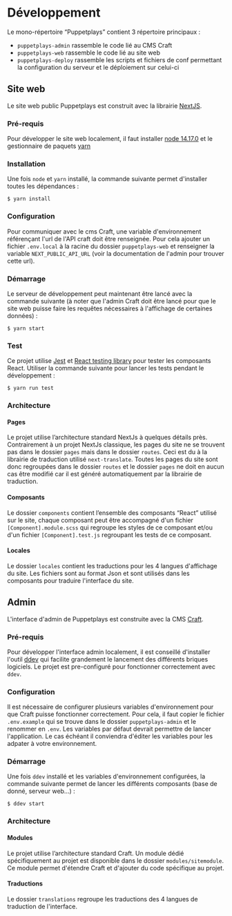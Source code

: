# Développement

Le mono-répertoire “Puppetplays” contient 3 répertoire principaux :
- `puppetplays-admin` rassemble le code lié au CMS Craft
- `puppetplays-web` rassemble le code lié au site web
- `puppetplays-deploy` rassemble les scripts et fichiers de conf permettant la configuration du serveur et le déploiement sur celui-ci

## Site web

Le site web public Puppetplays est construit avec la librairie [NextJS](https://nextjs.org).

### Pré-requis

Pour développer le site web localement, il faut installer [node 14.17.0](https://nodejs.org/en) et le gestionnaire de paquets [yarn](https://classic.yarnpkg.com/en/docs/install)

### Installation

Une fois `node` et `yarn` installé, la commande suivante permet d'installer toutes les dépendances :

```
$ yarn install
```

### Configuration

Pour communiquer avec le cms Craft, une variable d'environnement référençant l'url de l'API craft doit être renseignée. Pour cela ajouter un fichier
`.env.local` à la racine du dossier `puppetplays-web` et renseigner la variable `NEXT_PUBLIC_API_URL` (voir la documentation de l'admin pour trouver cette url).

### Démarrage

Le serveur de développement peut maintenant être lancé avec la commande suivante (à noter que l'admin Craft doit être lancé pour que le site web puisse faire les requêtes nécessaires à l'affichage de certaines données) :

```
$ yarn start
```

### Test

Ce projet utilise [Jest](https://jestjs.io/fr) et [React testing library](https://testing-library.com/docs/react-testing-library/intro) pour tester les composants React. Utiliser la commande suivante pour lancer les tests pendant le développement :

```
$ yarn run test
```

### Architecture

#### Pages

Le projet utilise l’architecture standard NextJs à quelques détails près. Contrairement à un projet NextJs classique, les pages du site ne se trouvent pas dans le dossier `pages` mais dans le dossier `routes`. Ceci est du à la librairie de traduction utilisé `next-translate`. Toutes les pages du site sont donc regroupées dans le dossier `routes` et le dossier `pages` ne doit en aucun cas être modifié car il est généré automatiquement par la librairie de traduction.

#### Composants

Le dossier `components` contient l’ensemble des composants “React” utilisé sur le site, chaque composant peut être accompagné d'un fichier `[Component].module.scss` qui regroupe les styles de ce composant et/ou d'un fichier `[Component].test.js` regroupant les tests de ce composant.

#### Locales

Le dossier `locales` contient les traductions pour les 4 langues d'affichage du site. Les fichiers sont au format Json et sont utilisés dans les composants pour traduire l'interface du site.

## Admin

L'interface d'admin de Puppetplays est construite avec la CMS [Craft](https://craftcms.com).

### Pré-requis

Pour développer l'interface admin localement, il est conseillé d'installer l'outil [ddev](https://ddev.readthedocs.io/en/stable) qui facilite grandement le lancement des différents briques logiciels. Le projet est pre-configuré pour fonctionner correctement avec `ddev`.

### Configuration

Il est nécessaire de configurer plusieurs variables d'environnement pour que Craft puisse fonctionner correctement. Pour cela, il faut copier le fichier `.env.example` qui se trouve dans le dossier `puppetplays-admin` et le renommer en `.env`. Les variables par défaut devrait permettre de lancer l'application. Le cas échéant il conviendra d'éditer les variables pour les adpater à votre environnement.

### Démarrage

Une fois `ddev` installé et les variables d'environnement configurées, la commande suivante permet de lancer les différents composants (base de donné, serveur web…) :

```
$ ddev start
```
### Architecture

#### Modules

Le projet utilise l’architecture standard Craft. Un module dédié spécifiquement au projet est disponible dans le dossier `modules/sitemodule`. Ce module permet d'étendre Craft et d'ajouter du code spécifique au projet.

#### Traductions

Le dossier `translations` regroupe les traductions des 4 langues de traduction de l'interface.